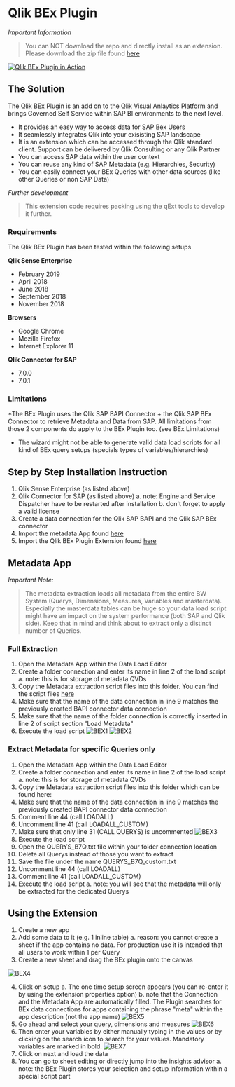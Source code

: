 # Qlik BEx Plugin
*Important Information*
>You can NOT download the repo and directly install as an extension. Please download the zip file found [here](https://github.com/QlikPreSalesDACH/qlik-bex-plugin/files/3106655/qlik-bex-plugin.zip)

[![Qlik BEx Plugin in Action](https://raw.githubusercontent.com/rileymd88/data/master/qlik-bex-plugin/BEx8.png)](https://www.youtube.com/watch?v=7nsVEGci1c0)
## The Solution
The Qlik BEx Plugin is an add on to the Qlik Visual Anlaytics Platform and brings Governed Self Service within SAP BI environments to the next level.
* It provides an easy way to access data for SAP Bex Users
* It seamlessly integrates Qlik into your exisisting SAP landscape
* It is an extension which can be accessed through the Qlik standard client. Support can be delivered by Qlik Consulting or any Qlik Partner
* You can access SAP data within the user context
* You can reuse any kind of SAP Metadata (e.g. Hierarchies, Security)
* You can easily connect your BEx Queries with other data sources (like other Queries or non SAP Data)


*Further development*
>This extension code requires packing using the qExt tools to develop it further.

### Requirements
The Qlik BEx Plugin has been tested within the following setups

**Qlik Sense Enterprise**
* February 2019
* April 2018
* June 2018
* September 2018
* November 2018

**Browsers**
* Google Chrome
* Mozilla Firefox
* Internet Explorer 11

**Qlik Connector for SAP**
* 7.0.0
* 7.0.1

### Limitations
*The BEx Plugin uses the Qlik SAP BAPI Connector + the Qlik SAP BEx Connector to retrieve Metadata and Data from SAP. All limitations from those 2 components do apply to the BEx Plugin too. (see BEx Limitations)
* The wizard might not be able to generate valid data load scripts for all kind of BEx query setups (specials types of variables/hierarchies)

## Step by Step Installation Instruction
1. Qlik Sense Enterprise (as listed above)
2. Qlik Connector for SAP (as listed above)
    a. note: Engine and Service Dispatcher have to be restarted after installation
    b. don't forget to apply a valid license
3. Create a data connection for the Qlik SAP BAPI and the Qlik SAP BEx connector
4. Import the metadata App found [here](https://github.com/rileymd88/data/raw/master/qlik-bex-plugin/Qlik%20BEx%20Plugin%20-%20Metadata%20App%20v1.2.qvf)
5. Import the Qlik BEx Plugin Extension found [here](https://github.com/QlikPreSalesDACH/qlik-bex-plugin/files/3106655/qlik-bex-plugin.zip)

## Metadata App
*Important Note:*
>The metadata extraction loads all metadata from the entire BW System (Querys, Dimensions, Measures, Variables and masterdata). Especially the masterdata tables can be huge so your data load script might have an impact on the system performance (both SAP and Qlik side). Keep that in mind and think about to extract only a distinct number of Queries.

### Full Extraction
1. Open the Metadata App within the Data Load Editor
2. Create a folder connection and enter its name in line 2 of the load script
    a. note: this is for storage of metadata QVDs
3. Copy the Metadata extraction script files into this folder. You can find the script files [here](https://github.com/rileymd88/data/raw/master/qlik-bex-plugin/Script%20Files.zip)
4. Make sure that the name of the data connection in line 9 matches the previously created BAPI connector data connection
5. Make sure that the name of the folder connection is correctly inserted in line 2 of script section "Load Metadata"
6. Execute the load script
![BEX1](https://raw.githubusercontent.com/rileymd88/data/master/qlik-bex-plugin/BEx1.png)
![BEX2](https://raw.githubusercontent.com/rileymd88/data/master/qlik-bex-plugin/BEx2.png)

### Extract Metadata for specific Queries only
1. Open the Metadata App within the Data Load Editor
2. Create a folder connection and enter its name in line 2 of the load script
    a. note: this is for storage of metadata QVDs
3. Copy the Metadata extraction script files into this folder which can be found here: 
4. Make sure that the name of the data connection in line 9 matches the previously created BAPI connector data connection
5. Comment line 44 (call LOADALL)
6. Uncomment line 41 (call LOADALL_CUSTOM)
7. Make sure that only line 31 (CALL QUERYS) is uncommented
![BEX3](https://raw.githubusercontent.com/rileymd88/data/master/qlik-bex-plugin/BEx3.png)
8. Execute the load script
9. Open the QUERYS_B7Q.txt file within your folder connection location
10. Delete all Querys instead of those you want to extract
11. Save the file under the name QUERYS_B7Q_custom.txt
12. Uncomment line 44 (call LOADALL)
13. Comment line 41 (call LOADALL_CUSTOM)
14. Execute the load script
    a. note: you will see that the metadata will only be extracted for the dedicated Querys

## Using the Extension
1. Create a new app
2. Add some data to it (e.g. 1 inline table)
    a. reason: you cannot create a sheet if the app contains no data. For production use it is intended that all users to work within 1 per Query
3. Create a new sheet and drag the BEx plugin onto the canvas

![BEX4](https://raw.githubusercontent.com/rileymd88/data/master/qlik-bex-plugin/BEx4.png)

4. Click on setup
    a. The one time setup screen appears (you can re-enter it by using the extension properties option)
    b. note that the Connection and the Metadata App are automatically filled. The Plugin searches for BEx data connections for apps containing the phrase "meta" within the app description (not the app name)
![BEX5](https://raw.githubusercontent.com/rileymd88/data/master/qlik-bex-plugin/BEx5.png)
5. Go ahead and select your query, dimensions and measures
![BEX6](https://raw.githubusercontent.com/rileymd88/data/master/qlik-bex-plugin/BEx6.png)
6. Then enter your variables by either manually typing in the values or by clicking on the search icon to search for your values. Mandatory variables are marked in bold.
![BEX7](https://raw.githubusercontent.com/rileymd88/data/master/qlik-bex-plugin/BEx7.png)
7. Click on next and load the data
8. You can go to sheet editing or directly jump into the insights advisor
    a. note: the BEx Plugin stores your selection and setup information within a special script part
